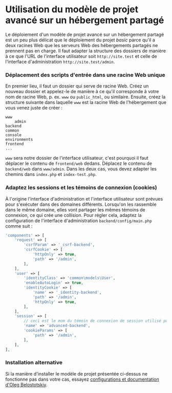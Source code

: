 Utilisation du modèle de projet avancé sur un hébergement partagé
=================================================================

Le déploiement d'un modèle de projet avancé sur un hébergement partagé est un peu plus délicat que le déploiement du projet *basic* parce qu'il a deux racines Web que les serveurs Web des hébergements partagés ne prennent pas en charge. Il faut adapter la structure des dossiers de manière à ce que l'URL de l'interface utilisateur soit `http://site.test` et celle de l'interface d'administration `http://site.test/admin`.

### Déplacement des scripts d'entrée dans une racine Web unique

En premier lieu, il faut un dossier qui serve de racine Web. Créez un nouveau dossier et appelez-le de manière à ce qu'il corresponde à votre nom de racine Web, p. ex. `www` ou `public_html`, ou similaire. Ensuite, créez la structure suivante dans laquelle `www` est la racine Web de l'hébergement que vous venez juste de créer :
```
www
    admin
backend
common
console
environments
frontend
...
```

`www` sera notre dossier de l'interface utilisateur, c'est pourquoi il faut déplacer le contenu de `frontend/web` dedans. Déplacez le contenu de `backend/web` dans `www/admin`. Dans les deux cas, vous devez adapter les chemins dans `index.php` et `index-test.php`.

### Adaptez les sessions et les témoins de connexion (cookies)

À l'origine l'interface d'administration et l'interface utilisateur sont prévues pour s'exécuter dans des domaines différents. Lorsqu'on les rassemble dans le même domaine, elles vont partager les mêmes témoins de connexion, ce qui crée une collision. Pour régler cela, adaptez la configuration de  l'interface d'administration `backend/config/main.php` comme suit :

```php
'components' => [
    'request' => [
        'csrfParam' => '_csrf-backend',
        'csrfCookie' => [
            'httpOnly' => true,
            'path' => '/admin',
        ],
    ],
    'user' => [
        'identityClass' => 'common\models\User',
        'enableAutoLogin' => true,
        'identityCookie' => [
            'name' => '_identity-backend',
            'path' => '/admin',
            'httpOnly' => true,
        ],
    ],
    'session' => [
        // ceci est le mom du témoin de connexion de session utilisé pour la connexion à l'interface d'administration
        'name' => 'advanced-backend',
        'cookieParams' => [
            'path' => '/admin',
        ],
    ],
],
```

### Installation alternative

Si la manière d'installer le modèle de projet présentée ci-dessus ne fonctionne pas dans votre cas, essayez
[configurations et documentation d'Oleg Belostotskiy](https://github.com/mickgeek/yii2-advanced-one-domain-config).
